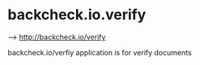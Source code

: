 # backcheck.io.verify
 --> http://backcheck.io/verify

backcheck.io/verfiy application is for verify documents